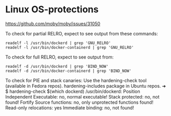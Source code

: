 # Linux OS-protections



https://github.com/moby/moby/issues/31050


To check for partial RELRO, expect to see output from these commands:
    
    readelf -l /usr/bin/dockerd | grep 'GNU_RELRO'
    readelf -l /usr/bin/docker-containerd | grep 'GNU_RELRO'

To check for full RELRO, expect to see output from:
    
    readelf -d /usr/bin/dockerd | grep 'BIND_NOW'
    readelf -d /usr/bin/docker-containerd | grep 'BIND_NOW'

To check for PIE and stack canaries:
    Use the hardening-check tool (available in Fedora repos). hardening-includes package in Ubuntu repos.
    ➜  $ hardening-check $(which dockerd)
    /usr/bin/dockerd:
    Position Independent Executable: no, normal executable!
    Stack protected: no, not found!
    Fortify Source functions: no, only unprotected functions found!
    Read-only relocations: yes
    Immediate binding: no, not found!


